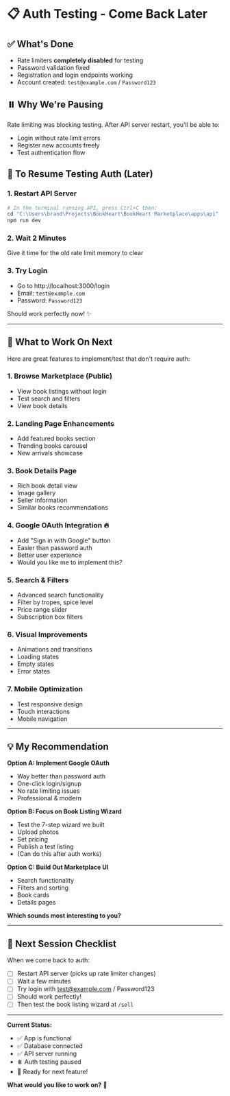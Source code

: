 # 📋 Auth Testing - Come Back Later

## ✅ What's Done
- Rate limiters **completely disabled** for testing
- Password validation fixed
- Registration and login endpoints working
- Account created: `test@example.com` / `Password123`

## ⏸️ Why We're Pausing
Rate limiting was blocking testing. After API server restart, you'll be able to:
- Login without rate limit errors
- Register new accounts freely
- Test authentication flow

## 🔄 To Resume Testing Auth (Later)

### 1. Restart API Server
```powershell
# In the terminal running API, press Ctrl+C then:
cd "C:\Users\brand\Projects\BookHeart\BookHeart Marketplace\apps\api"
npm run dev
```

### 2. Wait 2 Minutes
Give it time for the old rate limit memory to clear

### 3. Try Login
- Go to http://localhost:3000/login
- Email: `test@example.com`
- Password: `Password123`

Should work perfectly now! ✨

---

## 🚀 What to Work On Next

Here are great features to implement/test that don't require auth:

### 1. **Browse Marketplace (Public)**
- View book listings without login
- Test search and filters
- View book details

### 2. **Landing Page Enhancements**
- Add featured books section
- Trending books carousel
- New arrivals showcase

### 3. **Book Details Page**
- Rich book detail view
- Image gallery
- Seller information
- Similar books recommendations

### 4. **Google OAuth Integration** 🔥
- Add "Sign in with Google" button
- Easier than password auth
- Better user experience
- Would you like me to implement this?

### 5. **Search & Filters**
- Advanced search functionality
- Filter by tropes, spice level
- Price range slider
- Subscription box filters

### 6. **Visual Improvements**
- Animations and transitions
- Loading states
- Empty states
- Error states

### 7. **Mobile Optimization**
- Test responsive design
- Touch interactions
- Mobile navigation

---

## 💡 My Recommendation

**Option A: Implement Google OAuth**
- Way better than password auth
- One-click login/signup
- No rate limiting issues
- Professional & modern

**Option B: Focus on Book Listing Wizard**
- Test the 7-step wizard we built
- Upload photos
- Set pricing
- Publish a test listing
- (Can do this after auth works)

**Option C: Build Out Marketplace UI**
- Search functionality
- Filters and sorting
- Book cards
- Details pages

**Which sounds most interesting to you?**

---

## 🎯 Next Session Checklist

When we come back to auth:
- [ ] Restart API server (picks up rate limiter changes)
- [ ] Wait a few minutes
- [ ] Try login with test@example.com / Password123
- [ ] Should work perfectly!
- [ ] Then test the book listing wizard at `/sell`

---

**Current Status:**
- ✅ App is functional
- ✅ Database connected
- ✅ API server running
- ⏸️ Auth testing paused
- 🚀 Ready for next feature!

**What would you like to work on?** 🎨
